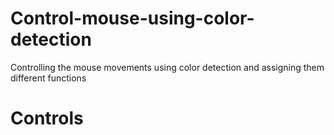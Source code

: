 # Control-mouse-using-color-detection
Controlling the mouse movements using color detection and assigning them different functions

# Controls
